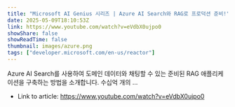 ```yaml
---
title: "Microsoft AI Genius 시리즈 | Azure AI Search와 RAG로 프로덕션 준비!"
date: 2025-05-09T18:10:53Z
link: https://www.youtube.com/watch?v=eVdbX0ujpo0
showShare: false
showReadTime: false
thumbnail: images/azure.png
tags: ["developer.microsoft.com/en-us/reactor"]
---
```

Azure AI Search를 사용하여 도메인 데이터와 채팅할 수 있는 준비된 RAG 애플리케이션을 구축하는 방법을 소개합니다. 수십억 개의 ...

- Link to article: https://www.youtube.com/watch?v=eVdbX0ujpo0